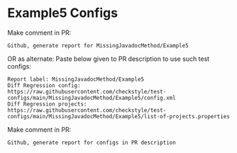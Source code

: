 # Example5 Configs
Make comment in PR:
```
Github, generate report for MissingJavadocMethod/Example5
```
OR as alternate:
Paste below given to PR description to use such test configs:
```
Report label: MissingJavadocMethod/Example5
Diff Regression config: https://raw.githubusercontent.com/checkstyle/test-configs/main/MissingJavadocMethod/Example5/config.xml
Diff Regression projects: https://raw.githubusercontent.com/checkstyle/test-configs/main/MissingJavadocMethod/Example5/list-of-projects.properties
```
Make comment in PR:
```
Github, generate report for configs in PR description
```
